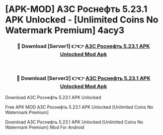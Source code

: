 # [APK-MOD] АЗС Роснефть 5.23.1 APK Unlocked - [Unlimited Coins No Watermark Premium] 4acy3



<div align="center">
<h3>🔴 Download [Server1] 👉👉 <a href="https://momento.my/?title=АЗС_Роснефть_5.23.1_APK_Unlocked">АЗС Роснефть 5.23.1 APK Unlocked Mod Apk</a></h3><br>

<h3>🔴 Download [Server2] 👉👉 <a href="https://momento.my/?title=АЗС_Роснефть_5.23.1_APK_Unlocked">АЗС Роснефть 5.23.1 APK Unlocked Mod Apk</a></h3>
</div>



Download АЗС Роснефть 5.23.1 APK Unlocked 

Free APK MOD АЗС Роснефть 5.23.1 APK Unlocked [Unlimited Coins No Watermark Premium]

Download АЗС Роснефть 5.23.1 APK Unlocked [Unlimited Coins No Watermark Premium] Mod For Android
